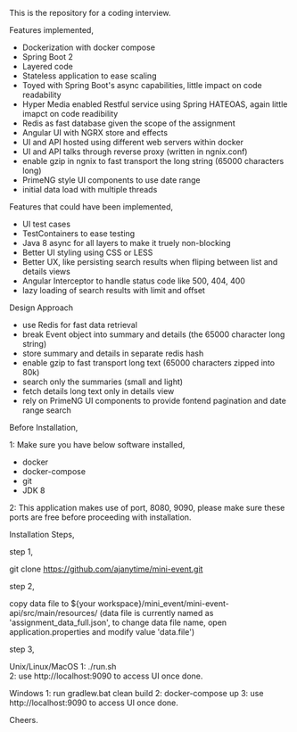 This is the repository for a coding interview.

Features implemented,

- Dockerization with docker compose
- Spring Boot 2
- Layered code
- Stateless application to ease scaling
- Toyed with Spring Boot's async capabilities, little impact on code readability
- Hyper Media enabled Restful service using Spring HATEOAS, again little imapct on code readibility
- Redis as fast database given the scope of the assignment
- Angular UI with NGRX store and effects
- UI and API hosted using different web servers within docker
- UI and API talks through reverse proxy (written in ngnix.conf)
- enable gzip in ngnix to fast transport the long string (65000 characters long)
- PrimeNG style UI components to use date range
- initial data load with multiple threads

Features that could have been implemented,

- UI test cases
- TestContainers to ease testing
- Java 8 async for all layers to make it truely non-blocking
- Better UI styling using CSS or LESS
- Better UX, like persisting search results when fliping between list and details views
- Angular Interceptor to handle status code like 500, 404, 400
- lazy loading of search results with limit and offset

Design Approach

- use Redis for fast data retrieval
- break Event object into summary and details (the 65000 character long string)
- store summary and details in separate redis hash
- enable gzip to fast transport long text (65000 characters zipped into 80k)
- search only the summaries (small and light)
- fetch details long text only in details view
- rely on PrimeNG UI components to provide fontend pagination and date range search


Before Installation,

1: Make sure you have below software installed,
 - docker
 - docker-compose 
 - git
 - JDK 8
 
2: This application makes use of port, 8080, 9090, please make sure these ports are free before proceeding with installation.


Installation Steps,

step 1,

git clone https://github.com/ajanytime/mini-event.git

step 2,

copy data file to  ${your workspace}/mini_event/mini-event-api/src/main/resources/
(data file is currently named as 'assignment_data_full.json', to change data file name, open application.properties and modify value 'data.file')

step 3,

Unix/Linux/MacOS
1: ./run.sh  
2: use http://localhost:9090 to access UI once done.

Windows
1: run gradlew.bat clean build 
2: docker-compose up
3: use http://localhost:9090 to access UI once done.


Cheers.

